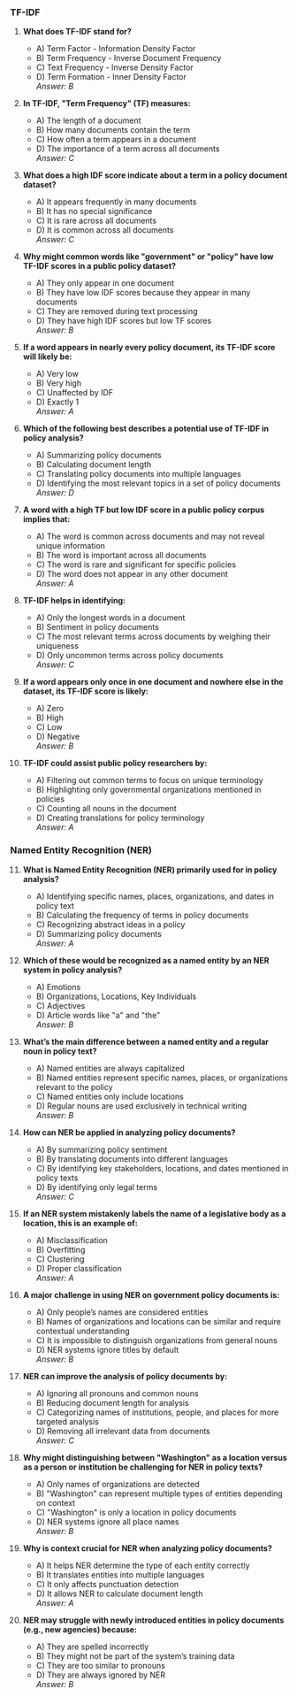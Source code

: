 ### TF-IDF 

1. **What does TF-IDF stand for?**
   - A) Term Factor - Information Density Factor
   - B) Term Frequency - Inverse Document Frequency
   - C) Text Frequency - Inverse Density Factor
   - D) Term Formation - Inner Density Factor  
   *Answer: B*

2. **In TF-IDF, "Term Frequency" (TF) measures:**
   - A) The length of a document
   - B) How many documents contain the term
   - C) How often a term appears in a document
   - D) The importance of a term across all documents  
   *Answer: C*

3. **What does a high IDF score indicate about a term in a policy document dataset?**
   - A) It appears frequently in many documents
   - B) It has no special significance
   - C) It is rare across all documents
   - D) It is common across all documents  
   *Answer: C*

4. **Why might common words like "government" or "policy" have low TF-IDF scores in a public policy dataset?**
   - A) They only appear in one document
   - B) They have low IDF scores because they appear in many documents
   - C) They are removed during text processing
   - D) They have high IDF scores but low TF scores  
   *Answer: B*

5. **If a word appears in nearly every policy document, its TF-IDF score will likely be:**
   - A) Very low
   - B) Very high
   - C) Unaffected by IDF
   - D) Exactly 1  
   *Answer: A*

6. **Which of the following best describes a potential use of TF-IDF in policy analysis?**
   - A) Summarizing policy documents
   - B) Calculating document length
   - C) Translating policy documents into multiple languages
   - D) Identifying the most relevant topics in a set of policy documents  
   *Answer: D*

7. **A word with a high TF but low IDF score in a public policy corpus implies that:**
   - A) The word is common across documents and may not reveal unique information
   - B) The word is important across all documents
   - C) The word is rare and significant for specific policies
   - D) The word does not appear in any other document  
   *Answer: A*

8. **TF-IDF helps in identifying:**
   - A) Only the longest words in a document
   - B) Sentiment in policy documents
   - C) The most relevant terms across documents by weighing their uniqueness
   - D) Only uncommon terms across policy documents  
   *Answer: C*

9. **If a word appears only once in one document and nowhere else in the dataset, its TF-IDF score is likely:**
   - A) Zero
   - B) High
   - C) Low
   - D) Negative  
   *Answer: B*

10. **TF-IDF could assist public policy researchers by:**
    - A) Filtering out common terms to focus on unique terminology
    - B) Highlighting only governmental organizations mentioned in policies
    - C) Counting all nouns in the document
    - D) Creating translations for policy terminology  
   *Answer: A*

### Named Entity Recognition (NER) 

11. **What is Named Entity Recognition (NER) primarily used for in policy analysis?**
    - A) Identifying specific names, places, organizations, and dates in policy text
    - B) Calculating the frequency of terms in policy documents
    - C) Recognizing abstract ideas in a policy
    - D) Summarizing policy documents  
   *Answer: A*

12. **Which of these would be recognized as a named entity by an NER system in policy analysis?**
    - A) Emotions
    - B) Organizations, Locations, Key Individuals
    - C) Adjectives
    - D) Article words like "a" and "the"  
   *Answer: B*

13. **What’s the main difference between a named entity and a regular noun in policy text?**
    - A) Named entities are always capitalized
    - B) Named entities represent specific names, places, or organizations relevant to the policy
    - C) Named entities only include locations
    - D) Regular nouns are used exclusively in technical writing  
   *Answer: B*

14. **How can NER be applied in analyzing policy documents?**
    - A) By summarizing policy sentiment
    - B) By translating documents into different languages
    - C) By identifying key stakeholders, locations, and dates mentioned in policy texts
    - D) By identifying only legal terms  
   *Answer: C*

15. **If an NER system mistakenly labels the name of a legislative body as a location, this is an example of:**
    - A) Misclassification
    - B) Overfitting
    - C) Clustering
    - D) Proper classification  
   *Answer: A*

16. **A major challenge in using NER on government policy documents is:**
    - A) Only people’s names are considered entities
    - B) Names of organizations and locations can be similar and require contextual understanding
    - C) It is impossible to distinguish organizations from general nouns
    - D) NER systems ignore titles by default  
   *Answer: B*

17. **NER can improve the analysis of policy documents by:**
    - A) Ignoring all pronouns and common nouns
    - B) Reducing document length for analysis
    - C) Categorizing names of institutions, people, and places for more targeted analysis
    - D) Removing all irrelevant data from documents  
   *Answer: C*

18. **Why might distinguishing between "Washington" as a location versus as a person or institution be challenging for NER in policy texts?**
    - A) Only names of organizations are detected
    - B) "Washington" can represent multiple types of entities depending on context
    - C) "Washington" is only a location in policy documents
    - D) NER systems ignore all place names  
   *Answer: B*

19. **Why is context crucial for NER when analyzing policy documents?**
    - A) It helps NER determine the type of each entity correctly
    - B) It translates entities into multiple languages
    - C) It only affects punctuation detection
    - D) It allows NER to calculate document length  
   *Answer: A*

20. **NER may struggle with newly introduced entities in policy documents (e.g., new agencies) because:**
    - A) They are spelled incorrectly
    - B) They might not be part of the system’s training data
    - C) They are too similar to pronouns
    - D) They are always ignored by NER  
   *Answer: B*
